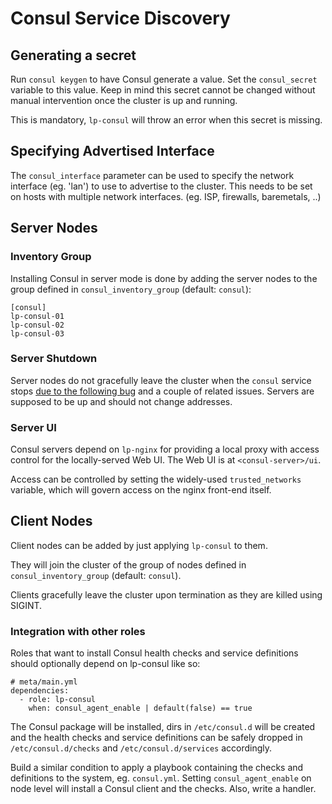 Consul Service Discovery
===

## Generating a secret

Run `consul keygen` to have Consul generate a value. Set the `consul_secret` variable to this value. Keep in mind this secret cannot be changed without manual intervention once the cluster is up and running.

This is mandatory, `lp-consul` will throw an error when this secret is missing.

## Specifying Advertised Interface

The `consul_interface` parameter can be used to specify the network interface
(eg. 'lan') to use to advertise to the cluster. This needs to be set on hosts
with multiple network interfaces. (eg. ISP, firewalls, baremetals, ..)

## Server Nodes

### Inventory Group

Installing Consul in server mode is done by adding the server nodes to the group defined in `consul_inventory_group` (default: `consul`):

```
[consul]
lp-consul-01
lp-consul-02
lp-consul-03
```

### Server Shutdown

Server nodes do not gracefully leave the cluster when the `consul` service stops [due to the following bug](https://github.com/hashicorp/consul/issues/750) and a couple of related issues. Servers are supposed to be up and should not change addresses.

### Server UI

Consul servers depend on `lp-nginx` for providing a local proxy with access control for the locally-served Web UI. The Web UI is at `<consul-server>/ui`.

Access can be controlled by setting the widely-used `trusted_networks` variable, which will govern access on the nginx front-end itself.

## Client Nodes

Client nodes can be added by just applying `lp-consul` to them.

They will join the cluster of the group of nodes defined in `consul_inventory_group` (default: `consul`).

Clients gracefully leave the cluster upon termination as they are killed using SIGINT.

### Integration with other roles

Roles that want to install Consul health checks and service definitions should
optionally depend on lp-consul like so:

```
# meta/main.yml
dependencies:
  - role: lp-consul
    when: consul_agent_enable | default(false) == true
```

The Consul package will be installed, dirs in `/etc/consul.d` will be created
and the health checks and service definitions can be safely dropped in `/etc/consul.d/checks` and `/etc/consul.d/services` accordingly.

Build a similar condition to apply a playbook containing the checks and
definitions to the system, eg. `consul.yml`. Setting `consul_agent_enable` on
node level will install a Consul client and the checks. Also, write a handler.
